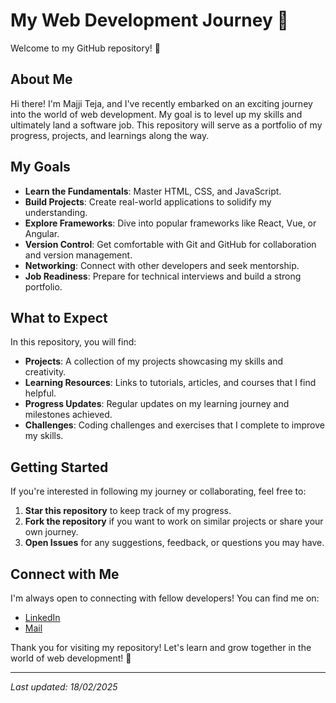 # My Web Development Journey 🚀

Welcome to my GitHub repository! 🎉

## About Me

Hi there!
I'm Majji Teja, and I've recently embarked on an exciting journey into the world of web development.
My goal is to level up my skills and ultimately land a software job.
This repository will serve as a portfolio of my progress, projects, and learnings along the way.

## My Goals

- **Learn the Fundamentals**: Master HTML, CSS, and JavaScript.
- **Build Projects**: Create real-world applications to solidify my understanding.
- **Explore Frameworks**: Dive into popular frameworks like React, Vue, or Angular.
- **Version Control**: Get comfortable with Git and GitHub for collaboration and version management.
- **Networking**: Connect with other developers and seek mentorship.
- **Job Readiness**: Prepare for technical interviews and build a strong portfolio.

## What to Expect

In this repository, you will find:

- **Projects**: A collection of my projects showcasing my skills and creativity.
- **Learning Resources**: Links to tutorials, articles, and courses that I find helpful.
- **Progress Updates**: Regular updates on my learning journey and milestones achieved.
- **Challenges**: Coding challenges and exercises that I complete to improve my skills.

## Getting Started

If you're interested in following my journey or collaborating, feel free to:

1. **Star this repository** to keep track of my progress.
2. **Fork the repository** if you want to work on similar projects or share your own journey.
3. **Open Issues** for any suggestions, feedback, or questions you may have.

## Connect with Me

I'm always open to connecting with fellow developers! You can find me on:

- [LinkedIn](www.linkedin.com/in/majji-teja-36778124a)
- [Mail](majjiteja22@gmail.com)

Thank you for visiting my repository! Let's learn and grow together in the world of web development! 🚀

---

*Last updated: 18/02/2025*
